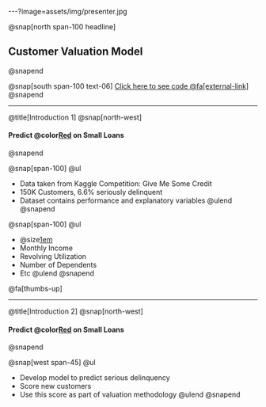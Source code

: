 ---?image=assets/img/presenter.jpg

@snap[north span-100 headline]
## Customer Valuation Model

@snapend

@snap[south span-100 text-06]
[Click here to see code @fa[external-link]](https://github.com/vsotiris/KaggleWork/blob/master/GBM_shapley.ipynb)
@snapend

---

@title[Introduction 1]
@snap[north-west]
#### Predict @color[Red](**Delinquency**) on Small Loans
@snapend

@snap[span-100]
@ul[](false)
- Data taken from Kaggle Competition: Give Me Some Credit
- 150K Customers, 6.6% seriously delinquent 
- Dataset contains performance and explanatory variables
@ulend
@snapend

@snap[span-100]
@ul[](false)
   + @size[1em](Age)
   + Monthly Income
   + Revolving Utilization
   + Number of Dependents
   + Etc
@ulend
@snapend


@fa[thumbs-up]

---

@title[Introduction 2]
@snap[north-west]
#### Predict @color[Red](**Delinquency**) on Small Loans
@snapend

@snap[west span-45]
@ul[](false)
- Develop model to predict serious delinquency
- Score new customers
- Use this score as part of valuation methodology
@ulend
@snapend




